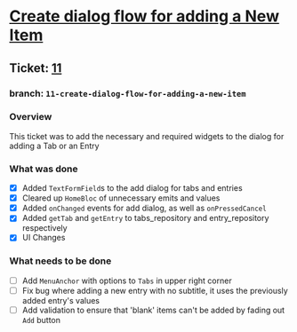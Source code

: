 # [Create dialog flow for adding a New Item](https://github.com/ZanderCowboy/multichoice/issues/11)

## Ticket: [11](https://github.com/ZanderCowboy/multichoice/issues/11)

### branch: `11-create-dialog-flow-for-adding-a-new-item`

### Overview

This ticket was to add the necessary and required widgets to the dialog for adding a Tab or an Entry

### What was done

- [X] Added `TextFormField`s to the add dialog for tabs and entries
- [X] Cleared up `HomeBloc` of unnecessary emits and values
- [X] Added `onChanged` events for add dialog, as well as `onPressedCancel`
- [X] Added `getTab` and `getEntry` to tabs_repository and entry_repository respectively
- [X] UI Changes

### What needs to be done

- [ ] Add `MenuAnchor` with options to `Tabs` in upper right corner
- [ ] Fix bug where adding a new entry with no subtitle, it uses the previously added entry's values
- [ ] Add validation to ensure that 'blank' items can't be added by fading out `Add` button
